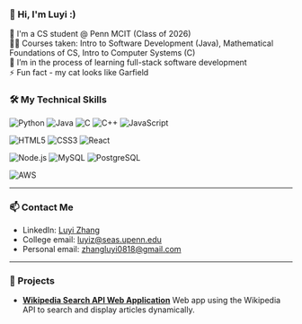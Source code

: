 ### 👋 Hi, I'm Luyi :)
🌱 I'm a CS student @ Penn MCIT (Class of 2026) \
👨‍💻 Courses taken: Intro to Software Development (Java), Mathematical Foundations of CS, Intro to Computer Systems (C) \
🔭 I’m in the process of learning full-stack software development \
⚡ Fun fact - my cat looks like Garfield 

### 🛠️ My Technical Skills

![Python](https://img.shields.io/badge/-Python-3776AB?style=for-the-badge&logo=python&logoColor=white)
![Java](https://img.shields.io/badge/-Java-007396?style=for-the-badge&logo=java&logoColor=white)
![C](https://img.shields.io/badge/-C-A8B9CC?style=for-the-badge&logo=c&logoColor=white)
![C++](https://img.shields.io/badge/-C++-00599C?style=for-the-badge&logo=c%2B%2B&logoColor=white)
![JavaScript](https://img.shields.io/badge/-JavaScript-F7DF1E?style=for-the-badge&logo=javascript&logoColor=black)

![HTML5](https://img.shields.io/badge/-HTML5-E34F26?style=for-the-badge&logo=html5&logoColor=white)
![CSS3](https://img.shields.io/badge/-CSS3-1572B6?style=for-the-badge&logo=css3)
![React](https://img.shields.io/badge/-React-61DAFB?style=for-the-badge&logo=react&logoColor=black)

![Node.js](https://img.shields.io/badge/-Node.js-339933?style=for-the-badge&logo=node.js&logoColor=white)
![MySQL](https://img.shields.io/badge/-MySQL-4479A1?style=for-the-badge&logo=mysql&logoColor=white)
![PostgreSQL](https://img.shields.io/badge/-PostgreSQL-336791?style=for-the-badge&logo=postgresql&logoColor=white)

![AWS](https://img.shields.io/badge/-AWS-232F3E?style=for-the-badge&logo=amazon-aws&logoColor=white)

---

### 📫 Contact Me

- LinkedIn: [Luyi Zhang](linkedin.com/in/luyizhang0818)
- College email: luyiz@seas.upenn.edu
- Personal email: zhangluyi0818@gmail.com

---
 ### 🚀 Projects

- **[Wikipedia Search API Web Application](https://github.com/luyiZhang818/Wiki-Web-App)**  Web app using the Wikipedia API to search and display articles dynamically.
